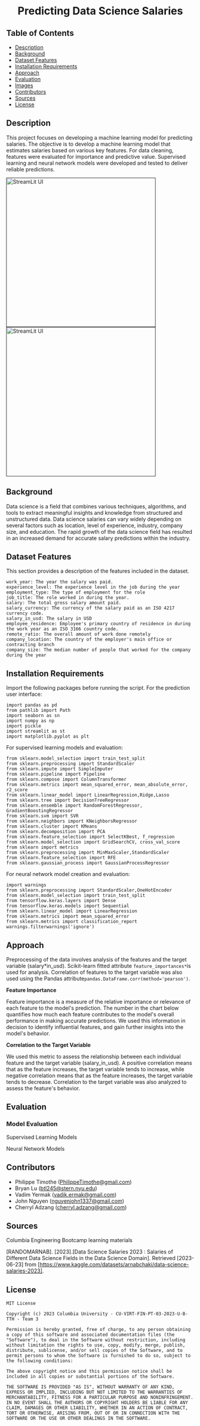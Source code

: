 <h1 align="center">Predicting Data Science Salaries</h1>

## Table of Contents

- [Description](#description)
- [Background](#background)
- [Dataset Features](#dataset_features)
- [Installation Requirements](#installation-requirements)
- [Approach](#approach)
- [Evaluation](#evaluation)
- [Images](#images)
- [Contributors](#contributors)
- [Sources](#sources)
- [License](#license)

## Description

This project focuses on developing a machine learning model for predicting salaries. The objective is to develop a machine learning model that estimates salaries based on various key features. For data cleaning, features were evaluated for importance and predictive value. Supervised learning and neural network models were developed and tested to deliver reliable predictions.

<a href="" target="_blank" rel="noreferrer"><img src="Images/StreamLit UI.png" width="" height="400" alt="StreamLit UI" /></a>
<a href="" target="_blank" rel="noreferrer"><img src="Images/Explore UI.png" width="" height="400" alt="StreamLit UI" /></a>

## Background

Data science is a field that combines various techniques, algorithms, and tools to extract meaningful insights and knowledge from structured and unstructured data. Data science salaries can vary widely depending on several factors such as location, level of experience, industry, company size, and education. The rapid growth of the data science field has resulted in an increased demand for accurate salary predictions within the industry.

## Dataset Features

This section provides a description of the features included in the dataset.

```
work_year: The year the salary was paid.
experience_level: The experience level in the job during the year
employment_type: The type of employment for the role
job_title: The role worked in during the year.
salary: The total gross salary amount paid.
salary_currency: The currency of the salary paid as an ISO 4217 currency code.
salary_in_usd: The salary in USD
employee_residence: Employee's primary country of residence in during the work year as an ISO 3166 country code.
remote_ratio: The overall amount of work done remotely
company_location: The country of the employer's main office or contracting branch
company_size: The median number of people that worked for the company during the year
```

## Installation Requirements

Import the following packages before running the script. For the prediction user interface:

```
import pandas as pd
from pathlib import Path
import seaborn as sn
import numpy as np
import pickle
import streamlit as st
import matplotlib.pyplot as plt
```

For supervised learning models and evaluation:

```
from sklearn.model_selection import train_test_split
from sklearn.preprocessing import StandardScaler
from sklearn.impute import SimpleImputer
from sklearn.pipeline import Pipeline
from sklearn.compose import ColumnTransformer
from sklearn.metrics import mean_squared_error, mean_absolute_error, r2_score
from sklearn.linear_model import LinearRegression,Ridge,Lasso
from sklearn.tree import DecisionTreeRegressor
from sklearn.ensemble import RandomForestRegressor, GradientBoostingRegressor
from sklearn.svm import SVR
from sklearn.neighbors import KNeighborsRegressor
from sklearn.cluster import KMeans
from sklearn.decomposition import PCA
from sklearn.feature_selection import SelectKBest, f_regression
from sklearn.model_selection import GridSearchCV, cross_val_score
from sklearn import metrics
from sklearn.preprocessing import MinMaxScaler,StandardScaler
from sklearn.feature_selection import RFE
from sklearn.gaussian_process import GaussianProcessRegressor
```

For neural network model creation and evaluation:

```
import warnings
from sklearn.preprocessing import StandardScaler,OneHotEncoder
from sklearn.model_selection import train_test_split
from tensorflow.keras.layers import Dense
from tensorflow.keras.models import Sequential
from sklearn.linear_model import LinearRegression
from sklearn.metrics import mean_squared_error
from sklearn.metrics import classification_report
warnings.filterwarnings('ignore')
```

## Approach

Preprocessing of the data involves analysis of the features and the target variable (salary*in_usd). Scikit-learn fitted attribute `feature_importances*`is used for analysis. Correlation of features to the target variable was also used using the Pandas attribute`pandas.DataFrame.corr(method='pearson')`.

**Feature Importance**

Feature importance is a measure of the relative importance or relevance of each feature to the model's prediction. The number in the chart below quantifies how much each feature contributes to the model's overall performance in making accurate predictions. We used this information in decision to identify influential features, and gain further insights into the model's behavior.

**Correlation to the Target Variable**

We used this metric to assess the relationship between each individual feature and the target variable (salary_in_usd). A positive correlation means that as the feature increases, the target variable tends to increase, while negative correlation means that as the feature increases, the target variable tends to decrease. Correlation to the target variable was also analyzed to assess the feature's behavior.

## Evaluation

### Model Evaluation

Supervised Learning Models

Neural Network Models

## Contributors

- Philippe Timothe (PhilippeTimothe@gmail.com)
- Bryan Lu (btl245@stern.nyu.edu)
- Vadim Yermak (vadik.ermak@gmail.com)
- John Nguyen (nguyenjohn1337@gmail.com)
- Cherryl Adzang (cherryl.adzang@gmail.com)

## Sources

Columbia Engineering Bootcamp learning materials

[RANDOMARNAB]. [2023].[Data Science Salaries 2023 : Salaries of Different Data Science Fields in the Data Science Domain]. Retrieved [2023-06-23] from [https://www.kaggle.com/datasets/arnabchaki/data-science-salaries-2023].

## License

    MIT License

    Copyright (c) 2023 Columbia University - CU-VIRT-FIN-PT-03-2023-U-B-TTH - Team 3

    Permission is hereby granted, free of charge, to any person obtaining a copy of this software and associated documentation files (the "Software"), to deal in the Software without restriction, including without limitation the rights to use, copy, modify, merge, publish, distribute, sublicense, and/or sell copies of the Software, and to permit persons to whom the Software is furnished to do so, subject to the following conditions:

    The above copyright notice and this permission notice shall be included in all copies or substantial portions of the Software.

    THE SOFTWARE IS PROVIDED "AS IS", WITHOUT WARRANTY OF ANY KIND, EXPRESS OR IMPLIED, INCLUDING BUT NOT LIMITED TO THE WARRANTIES OF MERCHANTABILITY, FITNESS FOR A PARTICULAR PURPOSE AND NONINFRINGEMENT. IN NO EVENT SHALL THE AUTHORS OR COPYRIGHT HOLDERS BE LIABLE FOR ANY CLAIM, DAMAGES OR OTHER LIABILITY, WHETHER IN AN ACTION OF CONTRACT, TORT OR OTHERWISE, ARISING FROM, OUT OF OR IN CONNECTION WITH THE SOFTWARE OR THE USE OR OTHER DEALINGS IN THE SOFTWARE.
